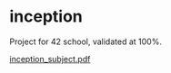 # inception
Project for 42 school, validated at 100%.

[inception_subject.pdf](https://github.com/FionaLeitz/inception/files/11331212/inception_subject.pdf)
